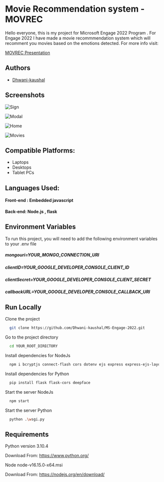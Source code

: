 
# Movie Recommendation system - MOVREC

Hello everyone, this is my project for Microsoft Engage 2022 Program . For Engage 2022 I have made a movie recommmendation system which will recomment you movies based on the emotions detected.
For more info visit:

[MOVREC Presentation](https://www.canva.com/design/DAFCDl5O-fY/nGtR_p3I0DKD3Xj7pIlEOg/edit?utm_content=DAFCDl5O-fY&utm_campaign=designshare&utm_medium=link2&utm_source=sharebutton)



## Authors

- [Dhwani-kaushal](https://github.com/Dhwani-kaushal)


## Screenshots 

![Sign](https://drive.google.com/file/d/1CbSjwk3UeLQQvrTyegbULY__IBfPQr8D/view?usp=sharing)

![Modal](https://drive.google.com/file/d/1Zh5n1aMqbclYEFOUuvD8cioH_cJHbtfq/view?usp=sharing)

![Home](https://drive.google.com/file/d/1gfMo5GG1PzyhYiFQHYnUQRp85OE3G6Ue/view?usp=sharing)

![Movies](https://drive.google.com/file/d/1jbB_TFR1sXM6f0LqMTOyaXk3H86KsFEC/view?usp=sharing)


## Compatible Platforms:

- Laptops
- Desktops
- Tablet PCs

## Languages Used:

#### Front-end : Embedded javascript
#### Back-end: Node.js , flask


## Environment Variables

To run this project, you will need to add the following environment variables to your .env file

##### mongouri=YOUR_MONGO_CONNECTION_URI

##### clientID=YOUR_GOOGLE_DEVELOPER_CONSOLE_CLIENT_ID

##### clientSecret=YOUR_GOOGLE_DEVELOPER_CONSOLE_CLIENT_SECRET

##### callbackURL=YOUR_GOOGLE_DEVELOPER_CONSOLE_CALLBACK_URI


## Run Locally

Clone the project

```bash
  git clone https://github.com/Dhwani-kaushal/MS-Engage-2022.git
```

Go to the project directory

```bash
  cd YOUR_ROOT_DIRECTORY
```

Install dependencies for NodeJs

```bash
  npm i bcryptjs connect-flash cors dotenv ejs express express-ejs-layouts express session mongoose nodemon  passport passport-local passport-google-oauth2
```
Install dependencies for Python

```bash
  pip install flask flask-cors deepface
```



Start the server NodeJs

```bash
  npm start
```

Start the server Python

```bash
  python .\wsgi.py
```



## Requirements

Python version 3.10.4

 Download From:
 https://www.python.org/

Node node-v16.15.0-x64.msi

 Download From:
 https://nodejs.org/en/download/

  